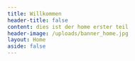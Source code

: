 ```yaml
---
title: Willkommen
header-title: false
content: dies ist der home erster teil
header-image: /uploads/banner_home.jpg
layout: Home
aside: false
---
```


